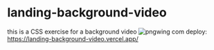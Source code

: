 # landing-background-video
this is a CSS exercise for a background video
![pngwing com](https://user-images.githubusercontent.com/91487119/219516195-f99a4aae-23d1-41ce-803b-aa7fe3e8c879.png)
deploy: https://landing-background-video.vercel.app/
